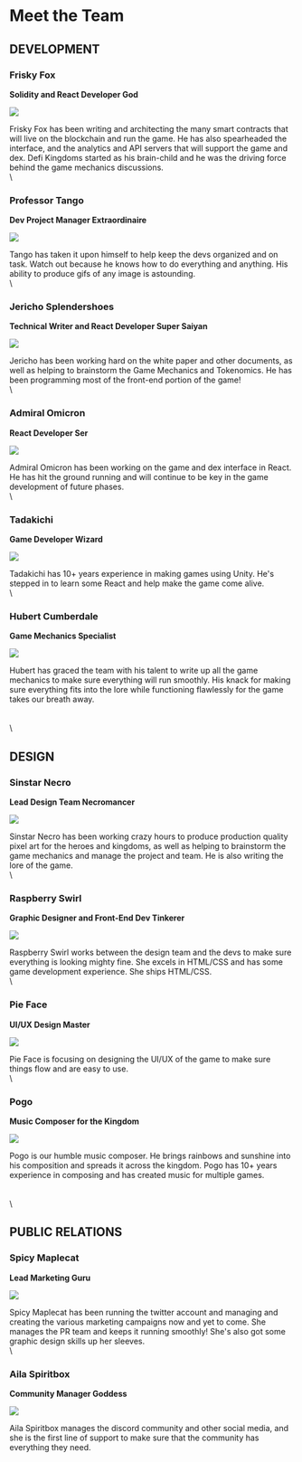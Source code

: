 # Meet the Team

## DEVELOPMENT

### Frisky Fox

**Solidity and React Developer God**

![](https://dfk-hv.b-cdn.net/website-media/images/fox-100.gif)

Frisky Fox has been writing and architecting the many smart contracts that will live on the blockchain and run the game. He has also spearheaded the interface, and the analytics and API servers that will support the game and dex. Defi Kingdoms started as his brain-child and he was the driving force behind the game mechanics discussions. \
\


### Professor Tango

**Dev Project Manager Extraordinaire**

![](https://dfk-hv.b-cdn.net/website-media/images/tango-100.gif)

Tango has taken it upon himself to help keep the devs organized and on task. Watch out because he knows how to do everything and anything. His ability to produce gifs of any image is astounding. \
\


### Jericho Splendershoes

**Technical Writer and React Developer Super Saiyan**

![](https://dfk-hv.b-cdn.net/website-media/images/jericho-100.gif)

Jericho has been working hard on the white paper and other documents, as well as helping to brainstorm the Game Mechanics and Tokenomics. He has been programming most of the front-end portion of the game! \
\


### Admiral Omicron

**React Developer Ser**

![](https://dfk-hv.b-cdn.net/website-media/images/admiral-100.gif)

Admiral Omicron has been working on the game and dex interface in React. He has hit the ground running and will continue to be key in the game development of future phases. \
\


### Tadakichi

**Game Developer Wizard**

![](https://dfk-hv.b-cdn.net/website-media/images/tadakichi-100.gif)

Tadakichi has 10+ years experience in making games using Unity. He's stepped in to learn some React and help make the game come alive. \
\


### Hubert Cumberdale

**Game Mechanics Specialist**

![](https://dfk-hv.b-cdn.net/website-media/images/hubert-100.gif)

Hubert has graced the team with his talent to write up all the game mechanics to make sure everything will run smoothly. His knack for making sure everything fits into the lore while functioning flawlessly for the game takes our breath away. \
\
\
\


## DESIGN

### Sinstar Necro

**Lead Design Team Necromancer**

![](https://dfk-hv.b-cdn.net/website-media/images/sinstar-100.gif)

Sinstar Necro has been working crazy hours to produce production quality pixel art for the heroes and kingdoms, as well as helping to brainstorm the game mechanics and manage the project and team. He is also writing the lore of the game. \
\


### Raspberry Swirl

**Graphic Designer and Front-End Dev Tinkerer**

![](https://dfk-hv.b-cdn.net/website-media/images/raspberry2.gif)

Raspberry Swirl works between the design team and the devs to make sure everything is looking mighty fine. She excels in HTML/CSS and has some game development experience. She ships HTML/CSS. \
\


### Pie Face

**UI/UX Design Master**

![](https://dfk-hv.b-cdn.net/website-media/images/pie-face-100.png)

Pie Face is focusing on designing the UI/UX of the game to make sure things flow and are easy to use. \
\


### Pogo

**Music Composer for the Kingdom**

![](https://dfk-hv.b-cdn.net/website-media/images/pogo-100.gif)

Pogo is our humble music composer. He brings rainbows and sunshine into his composition and spreads it across the kingdom. Pogo has 10+ years experience in composing and has created music for multiple games. \
\
\
\


## PUBLIC RELATIONS

### Spicy Maplecat

**Lead Marketing Guru**

![](https://dfk-hv.b-cdn.net/website-media/images/spicy-maple-cat-100.gif)

Spicy Maplecat has been running the twitter account and managing and creating the various marketing campaigns now and yet to come. She manages the PR team and keeps it running smoothly! She's also got some graphic design skills up her sleeves. \
\


### Aila Spiritbox

**Community Manager Goddess**

![](https://dfk-hv.b-cdn.net/website-media/images/aila-100.png)

Aila Spiritbox manages the discord community and other social media, and she is the first line of support to make sure that the community has everything they need.
